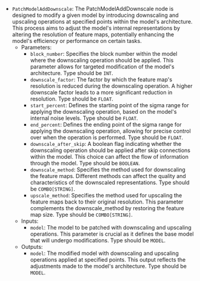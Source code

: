 - `PatchModelAddDownscale`: The PatchModelAddDownscale node is designed to modify a given model by introducing downscaling and upscaling operations at specified points within the model's architecture. This process aims to adjust the model's internal representations by altering the resolution of feature maps, potentially enhancing the model's efficiency or performance on certain tasks.
    - Parameters:
        - `block_number`: Specifies the block number within the model where the downscaling operation should be applied. This parameter allows for targeted modification of the model's architecture. Type should be `INT`.
        - `downscale_factor`: The factor by which the feature map's resolution is reduced during the downscaling operation. A higher downscale factor leads to a more significant reduction in resolution. Type should be `FLOAT`.
        - `start_percent`: Defines the starting point of the sigma range for applying the downscaling operation, based on the model's internal noise levels. Type should be `FLOAT`.
        - `end_percent`: Defines the ending point of the sigma range for applying the downscaling operation, allowing for precise control over when the operation is performed. Type should be `FLOAT`.
        - `downscale_after_skip`: A boolean flag indicating whether the downscaling operation should be applied after skip connections within the model. This choice can affect the flow of information through the model. Type should be `BOOLEAN`.
        - `downscale_method`: Specifies the method used for downscaling the feature maps. Different methods can affect the quality and characteristics of the downscaled representations. Type should be `COMBO[STRING]`.
        - `upscale_method`: Specifies the method used for upscaling the feature maps back to their original resolution. This parameter complements the downscale_method by restoring the feature map size. Type should be `COMBO[STRING]`.
    - Inputs:
        - `model`: The model to be patched with downscaling and upscaling operations. This parameter is crucial as it defines the base model that will undergo modifications. Type should be `MODEL`.
    - Outputs:
        - `model`: The modified model with downscaling and upscaling operations applied at specified points. This output reflects the adjustments made to the model's architecture. Type should be `MODEL`.

